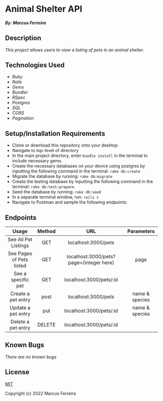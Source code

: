 # Animal Shelter API

##### By: Marcus Ferreira

## Description

_This project allows users to view a listing of pets in an animal shelter._

## Technologies Used

* _Ruby_
* _Rails_
* _Gems_
* _Bundler_
* _RSpec_
* _Postgres_
* _SQL_
* _CORS_
* _Pagination_


## Setup/Installation Requirements

* Clone or download this repository onto your desktop
* Navigate to top-level of directory
* In the main project directory, enter `bundle install` in the terminal to include necessary gems.
* Create the necessary databases on your device using postgres by inputting the following command in the terminal:
    `rake db:create`  
* Migrate the database by running:
    `rake db:migrate` 
* Create the testing database by inputting the following command in the terminal:
    `rake db:test:prepare` 
* Seed the database by running:
    `rake db:seed` 
* In a separate terminal window, run:
    `rails s`
* Navigate to Postman and sample the following endpoints:

## Endpoints
| Usage | Method | URL | Parameters |
| :---: | :---: | :---: | :---: |
| See All Pet Listings | GET | localhost:3000/pets |  |
| See Pages of Pets listed | GET | localhost:3000/pets?page=(integer here) | page |
| See a specific pet | GET | localhost:3000/pets/:id | |
| Create a pet entry | post | localhost:3000/pets | name & species |
| Update a pet entry | put | localhost:3000/pets/:id | name & species |
| Delete a pet entry | DELETE | localhost:3000/pets/:id |  |

## Known Bugs

_There are no known bugs_

## License

[MIT](https://opensource.org/licenses/MIT)


Copyright (c) 2022 Marcus Ferreira